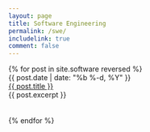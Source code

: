 ```yaml
---
layout: page
title: Software Engineering
permalink: /swe/
includelink: true
comment: false
---
```


<div class="posts">
    {% for post in site.software reversed %}
    <div>
        <span class="post-date">{{ post.date | date: "%b %-d, %Y" }}</span>
        <br />
        <a class="post-link" href="{{ post.url | prepend: site.baseurl }}">{{ post.title }}</a>
        <br />
        {{ post.excerpt }}
        <br />
        <br />
        <br />
    </div>
    {% endfor %}
</div>